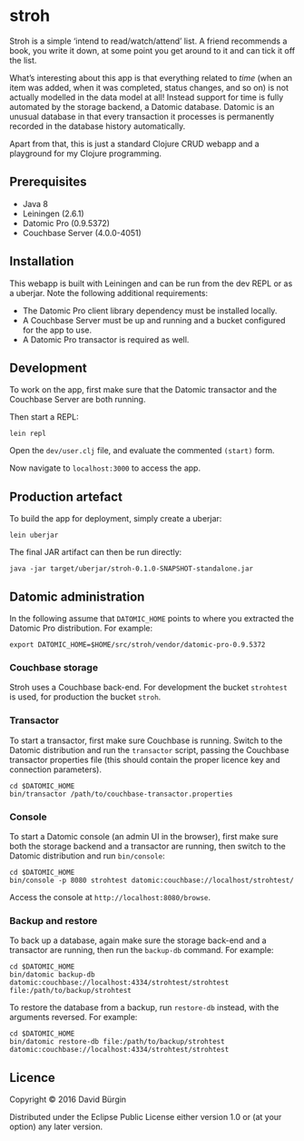 # stroh

Stroh is a simple ‘intend to read/watch/attend’ list. A friend
recommends a book, you write it down, at some point you get around to it
and can tick it off the list.

What’s interesting about this app is that everything related to *time*
(when an item was added, when it was completed, status changes, and so
on) is not actually modelled in the data model at all! Instead support
for time is fully automated by the storage backend, a Datomic database.
Datomic is an unusual database in that every transaction it processes is
permanently recorded in the database history automatically.

Apart from that, this is just a standard Clojure CRUD webapp and a
playground for my Clojure programming.

## Prerequisites

*   Java 8
*   Leiningen (2.6.1)
*   Datomic Pro (0.9.5372)
*   Couchbase Server (4.0.0-4051)

## Installation

This webapp is built with Leiningen and can be run from the dev REPL or
as a uberjar. Note the following additional requirements:

*   The Datomic Pro client library dependency must be installed locally.
*   A Couchbase Server must be up and running and a bucket configured
    for the app to use.
*   A Datomic Pro transactor is required as well.

## Development

To work on the app, first make sure that the Datomic transactor and the
Couchbase Server are both running.

Then start a REPL:

    lein repl

Open the `dev/user.clj` file, and evaluate the commented `(start)` form.

Now navigate to `localhost:3000` to access the app.

## Production artefact

To build the app for deployment, simply create a uberjar:

    lein uberjar

The final JAR artifact can then be run directly:

    java -jar target/uberjar/stroh-0.1.0-SNAPSHOT-standalone.jar

## Datomic administration

In the following assume that `DATOMIC_HOME` points to where you
extracted the Datomic Pro distribution. For example:

    export DATOMIC_HOME=$HOME/src/stroh/vendor/datomic-pro-0.9.5372

### Couchbase storage

Stroh uses a Couchbase back-end. For development the bucket `strohtest`
is used, for production the bucket `stroh`.

### Transactor

To start a transactor, first make sure Couchbase is running. Switch to
the Datomic distribution and run the `transactor` script, passing the
Couchbase transactor properties file (this should contain the proper
licence key and connection parameters).

    cd $DATOMIC_HOME
    bin/transactor /path/to/couchbase-transactor.properties

### Console

To start a Datomic console (an admin UI in the browser), first make sure
both the storage backend and a transactor are running, then switch to
the Datomic distribution and run `bin/console`:

    cd $DATOMIC_HOME
    bin/console -p 8080 strohtest datomic:couchbase://localhost/strohtest/

Access the console at `http://localhost:8080/browse`.

### Backup and restore

To back up a database, again make sure the storage back-end and a
transactor are running, then run the `backup-db` command. For example:

    cd $DATOMIC_HOME
    bin/datomic backup-db datomic:couchbase://localhost:4334/strohtest/strohtest file:/path/to/backup/strohtest

To restore the database from a backup, run `restore-db` instead, with
the arguments reversed. For example:

    cd $DATOMIC_HOME
    bin/datomic restore-db file:/path/to/backup/strohtest datomic:couchbase://localhost:4334/strohtest/strohtest

## Licence

Copyright © 2016 David Bürgin

Distributed under the Eclipse Public License either version 1.0 or (at
your option) any later version.
